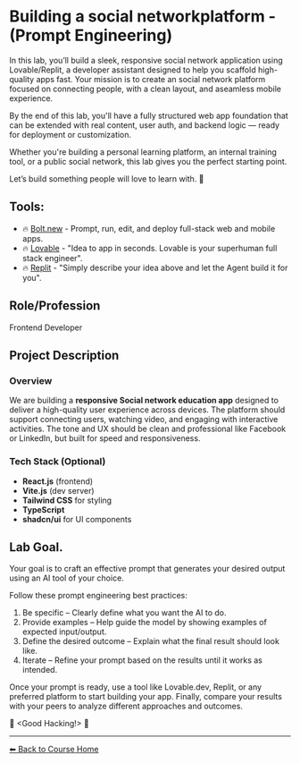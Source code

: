 # Building a social networkplatform - (Prompt Engineering)

In this lab, you’ll build a sleek, responsive social network application using Lovable/Replit, a developer assistant designed to help you scaffold high-quality apps fast. Your mission is to create an social network platform focused on connecting people, with a clean layout, and aseamless mobile experience.

By the end of this lab, you'll have a fully structured web app foundation that can be extended with real content, user auth, and backend logic — ready for deployment or customization.

Whether you're building a personal learning platform, an internal training tool, or a public social network, this lab gives you the perfect starting point.

Let’s build something people will love to learn with. 🚀


## Tools:

- 🔥 [Bolt.new](https://bolt.new/) - Prompt, run, edit, and deploy full-stack web and mobile apps.
- 🔥 [Lovable](https://lovable.dev/) - "Idea to app in seconds. Lovable is your superhuman full stack engineer".
- 🔥 [Replit](https://replit.com/) - "Simply describe your idea above and let the Agent build it for you".

## Role/Profession  
Frontend Developer

## Project Description

### Overview  
We are building a **responsive Social network education app** designed to deliver a high-quality user experience across devices. The platform should support connecting users, watching video, and engaging with interactive activities. The tone and UX should be clean and professional like Facebook or LinkedIn, but built for speed and responsiveness.


### Tech Stack  (Optional)
- **React.js** (frontend)  
- **Vite.js** (dev server)  
- **Tailwind CSS** for styling  
- **TypeScript**  
- **shadcn/ui** for UI components  

## Lab Goal.

Your goal is to craft an effective prompt that generates your desired output using an AI tool of your choice.

Follow these prompt engineering best practices:

1. Be specific – Clearly define what you want the AI to do.
2. Provide examples – Help guide the model by showing examples of expected input/output.
3. Define the desired outcome – Explain what the final result should look like.
4. Iterate – Refine your prompt based on the results until it works as intended.

Once your prompt is ready, use a tool like Lovable.dev, Replit, or any preferred platform to start building your app.
Finally, compare your results with your peers to analyze different approaches and outcomes.

 🚀 <Good Hacking!>  🚀

---
[⬅ Back to Course Home](../../README.md)